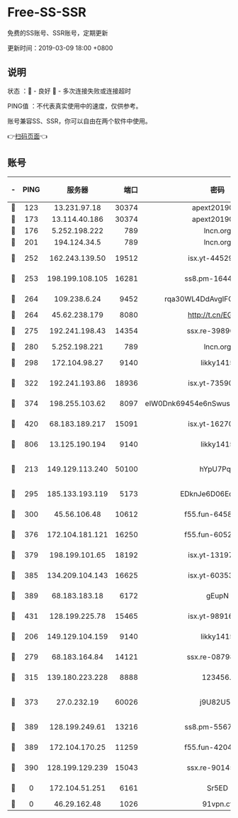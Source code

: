 # Free-SS-SSR

免费的SS账号、SSR账号，定期更新

更新时间：2019-03-09 18:00 +0800

## 说明

状态     ：🙂 - 良好 🙁 - 多次连接失败或连接超时

PING值   ：不代表真实使用中的速度，仅供参考。

账号兼容SS、SSR，你可以自由在两个软件中使用。

👉[扫码页面](https://liesauer.github.io/Free-SS-SSR/)👈

## 账号

|-|PING|服务器|端口|密码|加密方式|区域|
|:----:|:----:|:-----:|-----:|:----:|:----:|:----:|
|🙂|123|13.231.97.18|30374|apext2019006|chacha20|JP|
|🙂|173|13.114.40.186|30374|apext2019006|chacha20|JP|
|🙂|176|5.252.198.222|789|lncn.org|rc4|JP|
|🙂|201|194.124.34.5|789|lncn.org|rc4|JP|
|🙂|252|162.243.139.50|19512|isx.yt-44529033|aes-256-cfb|US|
|🙂|253|198.199.108.105|16281|ss8.pm-16442096|aes-256-cfb|US|
|🙂|264|109.238.6.24|9452|rqa30WL4DdAvgIFG6Fs3znzTa|aes-256-cfb|FR|
|🙂|264|45.62.238.179|8080|http://t.cn/EGJIyrl|rc4-md5|CA|
|🙂|275|192.241.198.43|14354|ssx.re-39890928|aes-256-cfb|US|
|🙂|280|5.252.198.221|789|lncn.org|rc4|JP|
|🙂|298|172.104.98.27|9140|likky1415|aes-256-cfb|JP|
|🙂|322|192.241.193.86|18936|isx.yt-73590604|aes-256-cfb|US|
|🙂|374|198.255.103.62|8097|eIW0Dnk69454e6nSwuspv9DmS201tQ0D|aes-256-cfb|US|
|🙂|420|68.183.189.217|15091|isx.yt-16270564|aes-256-cfb|SG|
|🙂|806|13.125.190.194|9140|likky1415|aes-256-cfb|KR|
|🙂|213|149.129.113.240|50100|hYpU7PqP|chacha20-ietf-poly1305|CN|
|🙂|295|185.133.193.119|5173|EDknJe6D06EoWDaw|aes-256-cfb|US|
|🙂|300|45.56.106.48|10612|f55.fun-64589896|aes-256-cfb|US|
|🙂|376|172.104.181.121|16250|f55.fun-60522964|aes-256-cfb|SG|
|🙂|379|198.199.101.65|18192|isx.yt-13197237|aes-256-cfb|US|
|🙂|385|134.209.104.143|16625|isx.yt-60353704|aes-256-cfb|SG|
|🙂|389|68.183.183.18|6172|gEupN|aes-256-cfb|SG|
|🙂|431|128.199.225.78|15465|isx.yt-98916705|aes-256-cfb|SG|
|🙁|206|149.129.104.159|9140|likky1415|aes-256-cfb|HK|
|🙁|279|68.183.164.84|14121|ssx.re-08798532|aes-256-cfb|US|
|🙁|315|139.180.223.228|8888|123456..|aes-256-cfb|JP|
|🙁|373|27.0.232.19|60026|j9U82U53|xchacha20-ietf-poly1305|HK|
|🙁|389|128.199.249.61|13216|ss8.pm-55672488|aes-256-cfb|SG|
|🙁|389|172.104.170.25|11259|f55.fun-42045141|aes-256-cfb|SG|
|🙁|390|128.199.129.239|15043|ssx.re-90145135|aes-256-cfb|SG|
|🙁|0|172.104.51.251|6161|Sr5ED|aes-256-cfb|SG|
|🙁|0|46.29.162.48|1026|91vpn.cf|rc4-md5|RU|
